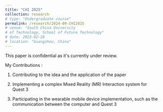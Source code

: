 ```yaml
---
title: "CHI 2025"
collection: research
# type: "Undergraduate course"
permalink: /research/2024-09-CHI2025
# venue: "South China University 
# of Technology, School of Future Technology"
# date: 2023-02-28
# location: "Guangzhou, China"
---
```

This paper is confidential as it's currently under review.

My Contributions :
1.  Contributing to the idea and the application of the paper

2.  Implementing a complex Mixed Reality (MR) Interaction system for Quest 3

3.  Participating in the wearable mobile device implementation, such as the communication between the computer and
Quest 3

